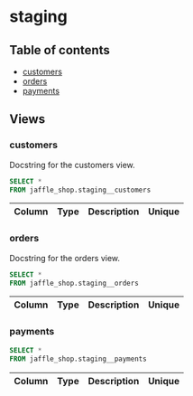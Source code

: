 # staging

## Table of contents

- [customers](#customers)
- [orders](#orders)
- [payments](#payments)

## Views

### customers

Docstring for the customers view.

```sql
SELECT *
FROM jaffle_shop.staging__customers
```

| Column   | Type   | Description   | Unique   |
|----------|--------|---------------|----------|

### orders

Docstring for the orders view.

```sql
SELECT *
FROM jaffle_shop.staging__orders
```

| Column   | Type   | Description   | Unique   |
|----------|--------|---------------|----------|

### payments

```sql
SELECT *
FROM jaffle_shop.staging__payments
```

| Column   | Type   | Description   | Unique   |
|----------|--------|---------------|----------|

